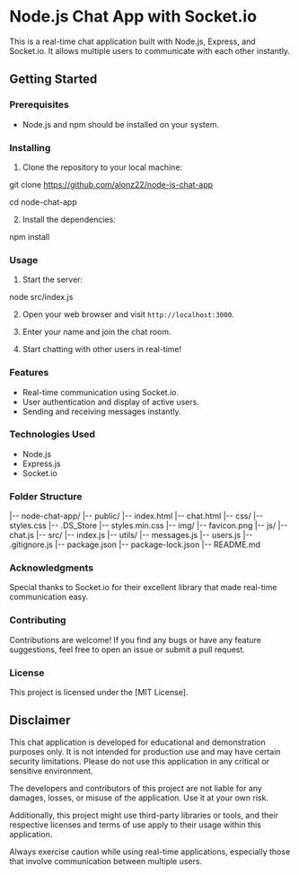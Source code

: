 # Node.js Chat App with Socket.io

This is a real-time chat application built with Node.js, Express, and Socket.io. It allows multiple users to communicate with each other instantly.

## Getting Started

### Prerequisites

- Node.js and npm should be installed on your system.

### Installing

1. Clone the repository to your local machine:


git clone https://github.com/alonz22/node-js-chat-app

cd node-chat-app

2. Install the dependencies:

npm install

### Usage

1. Start the server:

node src/index.js

2. Open your web browser and visit `http://localhost:3000`.

3. Enter your name and join the chat room.

4. Start chatting with other users in real-time!

### Features

- Real-time communication using Socket.io.
- User authentication and display of active users.
- Sending and receiving messages instantly.

### Technologies Used

- Node.js
- Express.js
- Socket.io

### Folder Structure

|-- node-chat-app/
|-- public/
|-- index.html
|-- chat.html
|-- css/
|-- styles.css
|-- .DS_Store
|-- styles.min.css
|-- img/
|-- favicon.png
|-- js/
|-- chat.js
|-- src/
|-- index.js
|-- utils/
|-- messages.js
|-- users.js
|-- .gitignore.js
|-- package.json
|-- package-lock.json
|-- README.md


### Acknowledgments

Special thanks to Socket.io for their excellent library that made real-time communication easy.

### Contributing

Contributions are welcome! If you find any bugs or have any feature suggestions, feel free to open an issue or submit a pull request.

### License

This project is licensed under the [MIT License].

## Disclaimer

This chat application is developed for educational and demonstration purposes only. It is not intended for production use and may have certain security limitations. Please do not use this application in any critical or sensitive environment.

The developers and contributors of this project are not liable for any damages, losses, or misuse of the application. Use it at your own risk.

Additionally, this project might use third-party libraries or tools, and their respective licenses and terms of use apply to their usage within this application.

Always exercise caution while using real-time applications, especially those that involve communication between multiple users.
